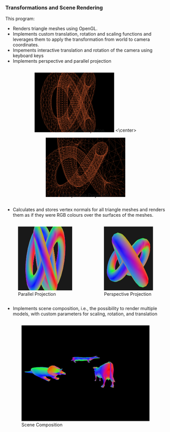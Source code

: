 ### Transformations and Scene Rendering

This program:
- Renders triangle meshes using OpenGL. 
- Implements custom translation, rotation and scaling functions and leverages them to apply the transformation from world to camera coordinates.
- Impements interactive translation and rotation of the camera using keyboard keys
- Implements perspective and parallel projection

<div style="display: flex; justify-content: center; gap: 20px;">
  <center>
  <figure style="text-align: center; position: relative;">
    <img src="assets/par.png" alt="Parallel Projection" width="250">
    <figcaption style="position: absolute; bottom: 0; width: 100%;">Parallel Projection</figcaption>
  <\center>
  </figure>
 
  <figure style="text-align: center; position: relative;">
    <img src="assets/pers.png" alt="Perspective Projection" width="250">
    <figcaption style="position: absolute; bottom: 0; width: 100%;">Perspective Projection</figcaption>
  </figure>
</div>

- Calculates and stores vertex normals for all triangle meshes and renders them as if they were RGB colours over the surfaces of the meshes.

<div style="display: flex; justify-content: center; gap: 20px;">
    <figure>
  <img src="assets/pers_rgb.png" alt="Parallel Projection" height="200">
  <figcaption>Parallel Projection</figcaption>
    </figure>
    <figure>
  <img src="assets/par_rgb.png" alt="Perspective Projection" height="200">
    <figcaption>Perspective Projection</figcaption>
      </figure>
</div>

- Implements scene composition, i.e., the possibility to render multiple models, with custom parameters for scaling, rotation, and translation

<div style="display: flex; justify-content: center; gap: 20px;">
    <figure>
  <img src="assets/scene.png" alt="Parallel Projection" height="300">
  <figcaption>Scene Composition</figcaption>
    </figure>
</div>
